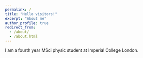 ```yaml
---
permalink: /
title: "Hello visitors!"
excerpt: "About me"
author_profile: true
redirect_from: 
  - /about/
  - /about.html
---
```


I am a fourth year MSci physic student at Imperial College London. 
